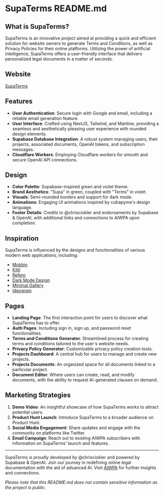 # SupaTerms README.md

## What is SupaTerms?

SupaTerms is an innovative project aimed at providing a quick and efficient solution for website owners to generate Terms and Conditions, as well as Privacy Policies for their online platforms. Utilizing the power of artificial intelligence, SupaTerms offers a user-friendly interface that delivers personalized legal documents in a matter of seconds.

## Website

[SupaTerms](https://supaterms.com)

## Features

- **User Authentication**: Secure login with Google and email, including a reliable email generation feature.
- **User Interface**: Crafted using NextJS, Tailwind, and Mantine, providing a seamless and aesthetically pleasing user experience with rounded design elements.
- **Supabase Database Integration**: A robust system managing users, their projects, associated documents, OpenAI tokens, and subscription messages.
- **Cloudflare Workers**: Employing Cloudflare workers for smooth and secure OpenAI API connections.

## Design

- **Color Palette**: Supabase-inspired green and violet theme.
- **Brand Aesthetics**: "Supa" in green, coupled with "Terms" in violet.
- **Visuals**: Semi-rounded borders and support for dark mode.
- **Animations**: Engaging UI animations inspired by cubapyme's design language.
- **Footer Details**: Credits to @chrisciokler and endorsements by Supabase & OpenAI, with additional links and connections to AIWPA upon completion.

## Inspiration

SupaTerms is influenced by the designs and functionalities of various modern web applications, including:

- [Mobbin](https://mobbin.com/browse/web/apps)
- [Kittl](https://www.kittl.com/)
- [Refero](https://refero.design/)
- [Dark Mode Design](https://www.darkmodedesign.com/)
- [Minimal Gallery](https://minimal.gallery/)
- [Ideogram](https://ideogram.ai/login)

## Pages

- **Landing Page**: The first interaction point for users to discover what SupaTerms has to offer.
- **Auth Pages**: Including sign in, sign up, and password reset functionalities.
- **Terms and Conditions Generator**: Streamlined process for creating terms and conditions tailored to the user's website needs.
- **Privacy Policy Generator**: Customizable privacy policy creation tools.
- **Projects Dashboard**: A central hub for users to manage and create new projects.
- **Projects Documents**: An organized space for all documents linked to a particular project.
- **Document Editor**: Where users can create, read, and modify documents, with the ability to request AI-generated clauses on demand.

## Marketing Strategies

1. **Demo Video**: An insightful showcase of how SupaTerms works to attract potential users.
2. **Product Hunt Launch**: Introduce SupaTerms to a broader audience on Product Hunt.
3. **Social Media Engagement**: Share updates and engage with the community on platforms like Twitter.
4. **Email Campaign**: Reach out to existing AIWPA subscribers with information on SupaTerms' launch and features.

---

SupaTerms is proudly developed by @chrisciokler and powered by Supabase & OpenAI. Join our journey in redefining online legal documentation with the aid of advanced AI. Visit [AIWPA](#) for further insights and connections.

*Please note that this README.md does not contain sensitive information as the project is public.*